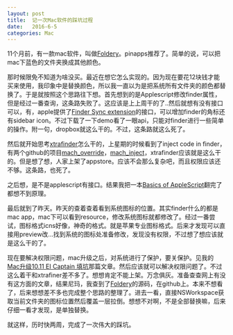 ```yaml
---
layout: post
title:  记一次Mac软件的踩坑过程
date:   2016-6-5
categories: Mac
---
```


11个月前，有一款mac软件，叫做[Foldery](https://itunes.apple.com/us/app/foldery/id815333099?mt=12)。pinapps推荐了。简单的说，可以把mac下蓝色的文件夹换成其他颜色。

那时候限免不知道为啥没买。最近在想它怎么实现的。因为现在要花12块钱才能买来使用，我印象中是替换颜色，所以我一直以为是把系统所有文件夹的颜色都替换了。于是就按照这个思路往下想。首先想到的是Applescript修改finder属性，但是经过一番查询，这条路失败了。这应该是上上周干的了..然后就想有没有接口可以，有，apple提供了[Finder Sync extension](https://developer.apple.com/library/ios/documentation/General/Conceptual/ExtensibilityPG/Finder.html)的接口，可以增加finder的角标还有sidebar icon。不过下载了一下demo看了一眼api，只能对finder进行一些简单的操作。附一句，dropbox就这么干的。不过，这条路就这么死了。

然后就开始思考[xtrafinder](https://www.trankynam.com/xtrafinder/)怎么干的，上星期的时候看到了inject code in finder，有两个github的项目[mach_override](https://github.com/rentzsch/mach_override)，[mach_inject](https://github.com/rentzsch/mach_inject)，xtrafinder应该就是这么干的。但是想了想，人家上架了appstore。应该不会那么复杂吧，而且权限应该还不够。这条路，也死了。

之后想，是不是applescript有接口。结果我把一本[Basics of AppleScript](https://www.gitbook.com/book/nayanseth/basics-of-applescript/details)翻完了都想不到原理。

最后就到了昨天。昨天的查着查着看到系统图标的位置。其实finder什么的都是mac app，mac下可以看到resource，修改系统图标就都修改了。经过一番尝试，图标格式icns好像，神奇的格式。就是苹果专业图标格式。后来才发现可以直接用preview改...找到系统的图标处准备修改，发现没有权限，不过想了想应该就是这么干的了。

现在要解决权限问题，mac升级之后，对系统进行了保护，要关保护。见我的[Mac升级10.11 EI Captain 填坑](http://walkginkgo.com/mac/2015/11/19/mac-eicaptain.html)那篇文章。然后应该就可以解决权限问题了。不过这么着干和xtrafiner差不多了。想想肯定不能上架。万念俱灰。准备查查网上有没有这方面的文章，结果尼玛，我查到了[Foldery](https://github.com/BettyLab/Foldery)的源码，在github上。本来不想看了，后来想想差不多也完成整个思路的整理了。进去一看，直接NSWorkspace获取当前文件夹的图标位置然后覆盖一层拉倒。想想不对啊，不是全部替换嘛，后来仔细一看才发现，是单独替换。

就这样，历时快两周，完成了一次伟大的踩坑。
